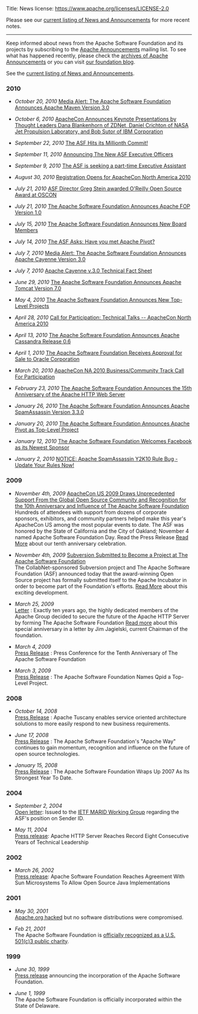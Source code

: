 Title: News
license: https://www.apache.org/licenses/LICENSE-2.0

Please see our [current listing of News and Announcements](https://www.apache.org/press/#news) for more recent notes.

<hr/>

Keep informed about news from the Apache Software Foundation and its
projects by subscribing to the [Apache
Announcements](mailinglists.html#foundation-announce) mailing list. To see
what has happened recently, please check the [archives of Apache
Announcements](http://mail-archives.apache.org/mod_mbox/www-announce/) or
you can visit [our foundation blog](https://blogs.apache.org/foundation/).

See the [current listing of News and Announcements](https://www.apache.org/press/#news).

### 2010 ###

- *October 20, 2010*  [Media Alert: The Apache Software Foundation
Announces Apache Maven Version
3.0](https://blogs.apache.org/foundation/entry/media_alert_the_apache_software1) 

- *October 6, 2010*  [ApacheCon Announces Keynote Presentations by Thought
Leaders Dana Blankenhorn of ZDNet, Daniel Crichton of NASA Jet Propulsion
Laboratory, and Bob Sutor of IBM
Corporation](https://blogs.apache.org/foundation/entry/apachecon_announces_keynote_presentations_by) 

- *September 22, 2010*  [The ASF Hits its Millionth
Commit!](https://blogs.apache.org/foundation/entry/the_asf_hits_its_millionth) 

- *September 11, 2010*  [Announcing The New ASF Executive
Officers](https://blogs.apache.org/foundation/entry/announcing_the_new_asf_board) 

- *September 9, 2010*  [The ASF is seeking a part-time Executive
Assistant](https://blogs.apache.org/foundation/entry/the_asf_is_seeking_a) 

- *August 30, 2010*  [Registration Opens for ApacheCon North America
2010](https://blogs.apache.org/foundation/entry/registration_opens_for_apachecon_north) 

- *July 21, 2010*  [ASF Director Greg Stein awarded O'Reilly Open Source
Award at
OSCON](https://blogs.apache.org/foundation/entry/asf_director_greg_stein_awarded) 

- *July 21, 2010*  [The Apache Software Foundation Announces Apache FOP
Version
1.0](https://blogs.apache.org/foundation/entry/the_apache_software_foundation_announces7) 

- *July 15, 2010*  [The Apache Software Foundation Announces New Board
Members](https://blogs.apache.org/foundation/entry/the_apache_software_foundation_announces6) 

- *July 14, 2010*  [The ASF Asks: Have you met Apache
Pivot?](https://blogs.apache.org/foundation/entry/the_asf_asks_have_you) 

- *July 7, 2010*  [Media Alert: The Apache Software Foundation Announces
Apache Cayenne Version
3.0](https://blogs.apache.org/foundation/entry/media_alert_the_apache_software) 

- *July 7, 2010*  [Apache Cayenne v.3.0 Technical Fact
Sheet](https://blogs.apache.org/foundation/entry/apache_cayenne_v_3_0) 

- *June 29, 2010*  [The Apache Software Foundation Announces Apache Tomcat
Version
7.0](https://blogs.apache.org/foundation/entry/the_apache_software_foundation_announces5) 

- *May 4, 2010*  [The Apache Software Foundation Announces New Top-Level
Projects](https://blogs.apache.org/foundation/entry/the_apache_software_foundation_announces4) 

- *April 28, 2010*  [Call for Participation: Technical Talks -- ApacheCon
North America
2010](https://blogs.apache.org/foundation/entry/call_for_participation_technical_talks) 

- *April 13, 2010*  [The Apache Software Foundation Announces Apache
Cassandra Release
0.6](https://blogs.apache.org/foundation/entry/the_apache_software_foundation_announces3) 

- *April 1, 2010*  [The Apache Software Foundation Receives Approval for
Sale to Oracle
Corporation](https://blogs.apache.org/foundation/entry/the_apache_software_foundation_receives) 

- *March 20, 2010*  [ApacheCon NA 2010 Business/Community Track Call For
Participation](https://blogs.apache.org/foundation/entry/apachecon_na_2010_business_community) 

- *February 23, 2010*  [The Apache Software Foundation Announces the 15th
Anniversary of the Apache HTTP Web
Server](https://blogs.apache.org/foundation/entry/the_apache_software_foundation_announces2) 

- *January 26, 2010*  [The Apache Software Foundation Announces Apache
SpamAssassin Version
3.3.0](https://blogs.apache.org/foundation/entry/the_apache_software_foundation_announces1) 

- *January 20, 2010*  [The Apache Software Foundation Announces Apache
Pivot as Top-Level
Project](https://blogs.apache.org/foundation/entry/the_apache_software_foundation_announces) 

- *January 12, 2010*  [The Apache Software Foundation Welcomes Facebook as
its Newest
Sponsor](https://blogs.apache.org/foundation/entry/the_apache_software_foundation_welcomes) 

- *January 2, 2010*  [NOTICE: Apache SpamAssassin Y2K10 Rule Bug - Update
Your Rules
Now!](https://blogs.apache.org/foundation/entry/notice_apache_spamassassin_y2k10_rule) 

### 2009 ###

- *November 4th, 2009*  [ApacheCon US 2009 Draws Unprecedented Support From
the Global Open Source Community and Recognition for the 10th Anniversary
and Influence of The Apache Software
Foundation](press/pr_2009_11_04_2.html) <br/>Hundreds of attendees with
support from dozens of corporate sponsors, exhibitors, and community
partners helped make this year's ApacheCon US among the most popular events
to date. The ASF was honored by the State of California and the City of
Oakland; November 4 named Apache Software Foundation Day. Read the Press
Release [Read More](press/pr_2009_11_04.html) about our tenth anniversary
celebration.

- *November 4th, 2009*  [Subversion Submitted to Become a Project at The
Apache Software Foundation](press/pr_2009_11_04.html) <br/>The
CollabNet-sponsored Subversion project and The Apache Software Foundation
(ASF) announced today that the award-winning Open Source project has
formally submitted itself to the Apache Incubator in order to become part
of the Foundation's efforts. [Read More](press/pr_2009_11_04.html) about
this exciting development.

- *March 25, 2009* <br/> [Letter](press/letter_2009_03_25.html) :
Exactly ten years ago, the highly dedicated members of the Apache Group
decided to secure the future of the Apache HTTP Server by forming The
Apache Software Foundation [Read
more](/foundation/press/letter_2009_03_25.html) about this special
anniversary in a letter by Jim Jagielski, current Chairman of the
foundation.

- *March 4, 2009* <br/> [Press Release](press/pr_2009_03_04.html) :
Press Conference for the Tenth Anniversary of The Apache Software
Foundation

- *March 3, 2009* <br/> [Press Release](press/pr_2009_03_03.html) : The
Apache Software Foundation Names Qpid a Top-Level Project.

### 2008 ###

- *October 14, 2008* <br/> [Press Release](press/pr_2008_10_14.html) :
Apache Tuscany enables service oriented architecture solutions to more
easily respond to new business requirements.

- *June 17, 2008* <br/> [Press Release](press/pr_2008_06_17.html) : The
Apache Software Foundation's "Apache Way" continues to gain momentum,
recognition and influence on the future of open source technologies.

- *January 15, 2008* <br/> [Press Release](press/ASF-NewYear2008.pdf) :
The Apache Software Foundation Wraps Up 2007 As Its Strongest Year To Date.

### 2004 ###

- *September 2, 2004* <br/> [Open letter](docs/sender-id-position.html):
Issued to the [IETF MARID Working
Group](http://www.ietf.org/html.charters/marid-charter.html) regarding the
ASF's position on Sender ID.

- *May 11, 2004* <br/> [Press
release](http://www.prnewswire.com/cgi-bin/stories.pl?ACCT=SVBIZINK3.story&STORY=/www/story/05-11-2004/0002172126&EDATE=TUE+May+11+2004,+02:15+PM):
Apache HTTP Server Reaches Record Eight Consecutive Years of Technical Leadership

### 2002 ###

- *March 26, 2002* <br/> [Press
release](http://www1.internetwire.com/iwire/release_html_b1?release_id=39838):
Apache Software Foundation Reaches Agreement With Sun Microsystems To
Allow Open Source Java Implementations

### 2001 ###

- *May 30, 2001* <br/> [Apache.org hacked](../info/20010519-hack.html)
but no software distributions were compromised.

- *Feb 21, 2001* <br/>The Apache Software Foundation is [officially
recognized as a U.S. 501(c)3 public charity](records/ASF-501c3.pdf).

### 1999 ###

- *June 30, 1999* <br/> [Press release](press/pr_1999_06_30.html)
announcing the incorporation of the Apache Software Foundation.

- *June 1, 1999* <br/>The Apache Software Foundation is officially
incorporated within the State of Delaware.

